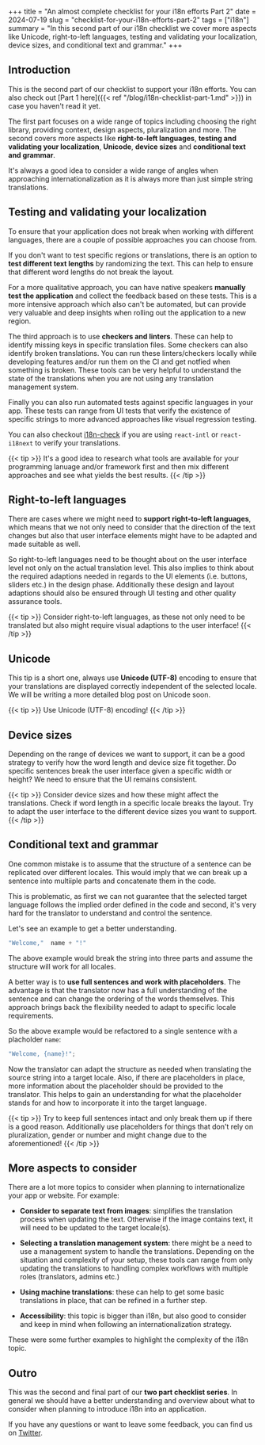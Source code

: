 +++
title = "An almost complete checklist for your i18n efforts Part 2"
date = 2024-07-19
slug = "checklist-for-your-i18n-efforts-part-2"
tags = ["i18n"]
summary = "In this second part of our i18n checklist we cover more aspects like Unicode, right-to-left languages, testing and validating your localization, device sizes, and conditional text and grammar."
+++

## Introduction

This is the second part of our checklist to support your i18n efforts. You can also check out [Part 1 here]({{< ref "/blog/i18n-checklist-part-1.md" >}}) in case you haven't read it yet.

The first part focuses on a wide range of topics including choosing the right library, providing context, design aspects, pluralization and more. The second covers more aspects like **right-to-left languages**, **testing and validating your localization**, **Unicode**, **device sizes** and **conditional text and grammar**.

It's always a good idea to consider a wide range of angles when approaching internationalization as it is always more than just simple string translations.

## Testing and validating your localization

To ensure that your application does not break when working with different languages, there are a couple of possible approaches you can choose from.

If you don't want to test specific regions or translations, there is an option to **test different text lengths** by randomizing the text. This can help to ensure that different word lengths do not break the layout.

For a more qualitative approach, you can have native speakers **manually test the application** and collect the feedback based on these tests. This is a more intensive approach which also can't be automated, but can provide very valuable and deep insights when rolling out the application to a new region.

The third approach is to use **checkers and linters**. These can help to identify missing keys in specific translation files. Some checkers can also identify broken translations. You can run these linters/checkers locally while developing features and/or run them on the CI and get notfied when something is broken. These tools can be very helpful to understand the state of the translations when you are not using any translation management system.

Finally you can also run automated tests against specific languages in your app. These tests can range from UI tests that verify the existence of specific strings to more advanced approaches like visual regression testing.

You can also checkout [i18n-check](https://github.com/lingualdev/i18n-check) if you are using `react-intl` or `react-i18next` to verify your translations.

{{< tip >}}
It's a good idea to research what tools are available for your programming
lanuage and/or framework first and then mix different approaches and see what
yields the best results.
{{< /tip >}}

## Right-to-left languages

There are cases where we might need to **support right-to-left languages**, which means that we not only need to consider that the direction of the text changes but also that user interface elements might have to be adapted and made suitable as well.

So right-to-left languages need to be thought about on the user interface level not only on the actual translation level. This also implies to think about the required adaptions needed in regards to the UI elements (i.e. buttons, sliders etc.) in the design phase. Additionally these design and layout adaptions should also be ensured through UI testing and other quality assurance tools.

{{< tip >}}
Consider right-to-left languages, as these not only need to be translated but also might require visual adaptions to the user interface!
{{< /tip >}}

## Unicode

This tip is a short one, always use **Unicode (UTF-8)** encoding to ensure that your translations are displayed correctly independent of the selected locale.
We will be writing a more detailed blog post on Unicode soon.

{{< tip >}}
Use Unicode (UTF-8) encoding!
{{< /tip >}}

## Device sizes

Depending on the range of devices we want to support, it can be a good strategy to verify how the word length and device size fit together. Do specific sentences break the user interface given a specific width or height? We need to ensure that the UI remains consistent.

{{< tip >}}
Consider device sizes and how these might affect the translations.
Check if word length in a specific locale breaks the layout.
Try to adapt the user interface to the different device sizes you want to support.
{{< /tip >}}

## Conditional text and grammar

One common mistake is to assume that the structure of a sentence can be replicated over different locales. This would imply that we can break up a sentence into multiiple parts and concatenate them in the code.

This is problematic, as first we can not guarantee that the selected target language follows the implied order defined in the code and second, it's very hard for the translator to understand and control the sentence.

Let's see an example to get a better understanding.

```ts
"Welcome,"  name + "!"
```

The above example would break the string into three parts and assume the structure will work for all locales.

A better way is to **use full sentences and work with placeholders**. The advantage is that the translator now has a full understanding of the sentence and can change the ordering of the words themselves. This approach brings back the flexibility needed to adapt to specific locale requirements.

So the above example would be refactored to a single sentence with a placholder `name`:

```ts
"Welcome, {name}!";
```

Now the translator can adapt the structure as needed when translating the source string into a target locale. Also, if there are placeholders in place, more information about the placeholder should be provided to the translator. This helps to gain an understanding for what the placeholder stands for and how to incorporate it into the target language.

{{< tip >}}
Try to keep full sentences intact and only break them up if there is a good reason.
Additionally use placeholders for things that don't rely on pluralization, gender or number
and might change due to the aforementioned!
{{< /tip >}}

## More aspects to consider

There are a lot more topics to consider when planning to internationalize your app or website. For example:

- **Consider to separate text from images**: simplifies the translation process when updating the text. Otherwise if the image contains text, it will need to be updated to the target locale(s).

- **Selecting a translation management system**: there might be a need to use a management system to handle the translations. Depending on the situation and complexity of your setup, these tools can range from only updating the translations to handling complex workflows with multiple roles (translators, admins etc.)

- **Using machine translations**: these can help to get some basic translations in place, that can be refined in a further step.

- **Accessibility**: this topic is bigger than i18n, but also good to consider and keep in mind when following an internationalization strategy.

These were some further examples to highlight the complexity of the i18n topic.

## Outro

This was the second and final part of our **two part checklist series**. In general we should have a better understanding and overview about what to consider when planning to introduce i18n into an application.

If you have any questions or want to leave some feedback, you can find us on [Twitter](https://twitter.com/lingualdev).
